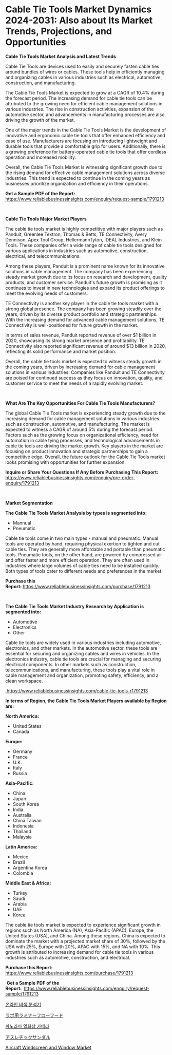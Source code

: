 <p><h1>Cable Tie Tools Market Dynamics 2024-2031: Also about Its Market Trends, Projections, and Opportunities</h1></p><p><strong>Cable Tie Tools Market Analysis and Latest Trends</strong></p>
<p><p>Cable Tie Tools are devices used to easily and securely fasten cable ties around bundles of wires or cables. These tools help in efficiently managing and organizing cables in various industries such as electrical, automotive, construction, and manufacturing.</p><p>The Cable Tie Tools Market is expected to grow at a CAGR of 10.4% during the forecast period. The increasing demand for cable tie tools can be attributed to the growing need for efficient cable management solutions in various industries. The rise in construction activities, expansion of the automotive sector, and advancements in manufacturing processes are also driving the growth of the market.</p><p>One of the major trends in the Cable Tie Tools Market is the development of innovative and ergonomic cable tie tools that offer enhanced efficiency and ease of use. Manufacturers are focusing on introducing lightweight and durable tools that provide a comfortable grip for users. Additionally, there is a growing preference for battery-operated cable tie tools that offer cordless operation and increased mobility.</p><p>Overall, the Cable Tie Tools Market is witnessing significant growth due to the rising demand for effective cable management solutions across diverse industries. This trend is expected to continue in the coming years as businesses prioritize organization and efficiency in their operations.</p></p>
<p><strong>Get a Sample PDF of the Report:&nbsp;</strong> <a href="https://www.reliablebusinessinsights.com/enquiry/request-sample/1791213">https://www.reliablebusinessinsights.com/enquiry/request-sample/1791213</a></p>
<p>&nbsp;</p>
<p><strong>Cable Tie Tools Major Market Players</strong></p>
<p><p>The cable tie tools market is highly competitive with major players such as Panduit, Greenlee Textron, Thomas & Betts, TE Connectivity, Avery Dennison, Apex Tool Group, HellermannTyton, IDEAL Industries, and Klein Tools. These companies offer a wide range of cable tie tools designed for various applications in industries such as automotive, construction, electrical, and telecommunications.</p><p>Among these players, Panduit is a prominent name known for its innovative solutions in cable management. The company has been experiencing steady market growth due to its focus on research and development, quality products, and customer service. Panduit's future growth is promising as it continues to invest in new technologies and expand its product offerings to meet the evolving needs of customers.</p><p>TE Connectivity is another key player in the cable tie tools market with a strong global presence. The company has been growing steadily over the years, driven by its diverse product portfolio and strategic partnerships. With the increasing demand for advanced cable management solutions, TE Connectivity is well-positioned for future growth in the market.</p><p>In terms of sales revenue, Panduit reported revenue of over $1 billion in 2020, showcasing its strong market presence and profitability. TE Connectivity also reported significant revenue of around $13 billion in 2020, reflecting its solid performance and market position.</p><p>Overall, the cable tie tools market is expected to witness steady growth in the coming years, driven by increasing demand for cable management solutions in various industries. Companies like Panduit and TE Connectivity are poised for continued success as they focus on innovation, quality, and customer service to meet the needs of a rapidly evolving market.</p></p>
<p>&nbsp;</p>
<p><strong>What Are The Key Opportunities For Cable Tie Tools Manufacturers?</strong></p>
<p><p>The global Cable Tie Tools market is experiencing steady growth due to the increasing demand for cable management solutions in various industries such as construction, automotive, and manufacturing. The market is expected to witness a CAGR of around 5% during the forecast period. Factors such as the growing focus on organizational efficiency, need for automation in cable tying processes, and technological advancements in cable tie tools are driving the market growth. Key players in the market are focusing on product innovation and strategic partnerships to gain a competitive edge. Overall, the future outlook for the Cable Tie Tools market looks promising with opportunities for further expansion.</p></p>
<p><strong>Inquire or Share Your Questions If Any Before Purchasing This Report:</strong> <a href="https://www.reliablebusinessinsights.com/enquiry/pre-order-enquiry/1791213">https://www.reliablebusinessinsights.com/enquiry/pre-order-enquiry/1791213</a></p>
<p>&nbsp;</p>
<p><strong>Market Segmentation</strong></p>
<p><strong>The Cable Tie Tools Market Analysis by types is segmented into:</strong></p>
<p><ul><li>Mannual</li><li>Pneumatic</li></ul></p>
<p><p>Cable tie tools come in two main types - manual and pneumatic. Manual tools are operated by hand, requiring physical exertion to tighten and cut cable ties. They are generally more affordable and portable than pneumatic tools. Pneumatic tools, on the other hand, are powered by compressed air and offer faster and more efficient operation. They are often used in industries where large volumes of cable ties need to be installed quickly. Both types of tools cater to different needs and preferences in the market.</p></p>
<p><strong>Purchase this Report:&nbsp;</strong><a href="https://www.reliablebusinessinsights.com/purchase/1791213">https://www.reliablebusinessinsights.com/purchase/1791213</a></p>
<p>&nbsp;</p>
<p><strong>The Cable Tie Tools Market Industry Research by Application is segmented into:</strong></p>
<p><ul><li>Automotive</li><li>Electronics</li><li>Other</li></ul></p>
<p><p>Cable tie tools are widely used in various industries including automotive, electronics, and other markets. In the automotive sector, these tools are essential for securing and organizing cables and wires in vehicles. In the electronics industry, cable tie tools are crucial for managing and securing electrical components. In other markets such as construction, telecommunications, and manufacturing, these tools play a vital role in cable management and organization, promoting safety, efficiency, and a clean workspace.</p></p>
<p><a href="https://www.reliablebusinessinsights.com/cable-tie-tools-r1791213">&nbsp;https://www.reliablebusinessinsights.com/cable-tie-tools-r1791213</a></p>
<p><strong>In terms of Region, the Cable Tie Tools Market Players available by Region are:</strong></p>
<p>
    <p> <strong> North America: </strong>
        <ul>
            <li>United States</li>
            <li>Canada</li>
        </ul>
        </p> 
    <p> <strong> Europe: </strong>
        <ul>
            <li>Germany</li>
            <li>France</li>
            <li>U.K.</li>
            <li>Italy</li>
            <li>Russia</li>
        </ul>
        </p> 
    <p> <strong> Asia-Pacific: </strong>
        <ul>
            <li>China</li>
            <li>Japan</li>
            <li>South Korea</li>
            <li>India</li>
            <li>Australia</li>
            <li>China Taiwan</li>
            <li>Indonesia</li>
            <li>Thailand</li>
            <li>Malaysia</li>
        </ul>
        </p> 
    <p> <strong> Latin America: </strong>
        <ul>
            <li>Mexico</li>
            <li>Brazil</li>
            <li>Argentina Korea</li>
            <li>Colombia</li>
        </ul>
        </p> 
    <p> <strong> Middle East & Africa: </strong>
        <ul>
            <li>Turkey</li>
            <li>Saudi</li>
            <li>Arabia</li>
            <li>UAE</li>
            <li>Korea</li>
        </ul>
    </p>
    </p>
<p><p>The cable tie tools market is expected to experience significant growth in regions such as North America (NA), Asia-Pacific (APAC), Europe, the United States (USA), and China. Among these regions, China is expected to dominate the market with a projected market share of 30%, followed by the USA with 25%, Europe with 20%, APAC with 15%, and NA with 10%. This growth is attributed to increasing demand for cable tie tools in various industries such as automotive, construction, and electrical.</p></p>
<p><strong>Purchase this Report: </strong><a href="https://www.reliablebusinessinsights.com/purchase/1791213">https://www.reliablebusinessinsights.com/purchase/1791213</a></p>
<p>&nbsp;<strong>Get a Sample PDF of the Report:&nbsp;&nbsp;</strong><a href="https://www.reliablebusinessinsights.com/enquiry/request-sample/1791213">https://www.reliablebusinessinsights.com/enquiry/request-sample/1791213</a></p>
<p><strong></strong></p>
<p><p><a href="https://github.com/joannescott9078/Market-Research-Report-List-1/blob/main/9305178113182.md">온라인 비색 분석기</a></p><p><a href="https://github.com/luffiazaza/Market-Research-Report-List-2/blob/main/3588772121197.md">ラボ用ラミナーフローフード</a></p><p><a href="https://github.com/khairinauzunul/Market-Research-Report-List-1/blob/main/7367277113183.md">파노라마 열화상 카메라</a></p><p><a href="https://medium.com/@arimuller2009/%E3%82%A2%E3%82%B9%E3%83%AC%E3%83%81%E3%83%83%E3%82%AF%E3%82%B5%E3%83%B3%E3%83%80%E3%83%AB%E5%B8%82%E5%A0%B4%E3%81%AE%E4%BA%88%E6%B8%AC-%E5%B8%82%E5%A0%B4%E5%8B%95%E5%90%91-%E3%81%8A%E3%82%88%E3%81%B3%E5%BD%B1%E9%9F%BF%E5%88%86%E6%9E%90-2024%E5%B9%B4-2031%E5%B9%B4-cf4223e60c72">アスレチックサンダル</a></p><p><a href="https://github.com/Chiragrp22/Market-Research-Report-List-5/blob/main/aircraft-windscreen-and-window-market.md">Aircraft Windscreen and Window Market</a></p></p>